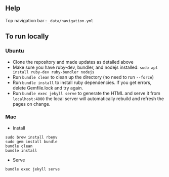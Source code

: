 
## Help

Top navigation bar : `_data/navigation.yml`

## To run locally 

### Ubuntu

* Clone the repository and made updates as detailed above
* Make sure you have ruby-dev, bundler, and nodejs installed: `sudo apt install ruby-dev ruby-bundler nodejs`
* Run `bundle clean` to clean up the directory (no need to run `--force`)
* Run `bundle install` to install ruby dependencies. If you get errors, delete Gemfile.lock and try again.
* Run `bundle exec jekyll serve` to generate the HTML and serve it from `localhost:4000` the local server will automatically rebuild and refresh the pages on change.

### Mac
* Install
```
sudo brew install rbenv
sudo gem install bundle
bundle clean
bundle install
```
* Serve
```
bundle exec jekyll serve
```
 
